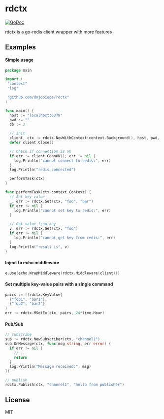# rdctx

[![GoDoc](https://pkg.go.dev/badge/github.com/dnjooiopa/rdctx)](https://pkg.go.dev/github.com/dnjooiopa/rdctx)

rdctx is a go-redis client wrapper with more features

## Examples

#### Simple usage

```go
package main

import (
 "context"
 "log"

 "github.com/dnjooiopa/rdctx"
)

func main() {
  host := "localhost:6379"
  pwd := ""
  db := 3

  // init
  client, ctx := rdctx.NewWithContext(context.Background(), host, pwd, db)
  defer client.Close()

  // Check if connection is ok
  if err := client.ConnOK(); err != nil {
    log.Println("cannot connect to redis:", err)
  }
  log.Println("redis connected")

  performTask(ctx)
}

func performTask(ctx context.Context) {
  // Set key-value
  _, err := rdctx.Set(ctx, "foo", "bar")
  if err != nil {
    log.Println("cannot set key to redis:", err)
  }

  // Get value from key
  v, err := rdctx.Get(ctx, "foo")
  if err != nil {
    log.Println("cannot get key from redis:", err)
  }
  log.Println("result is", v)
}
```

#### Inject to echo middleware

```go
e.Use(echo.WrapMiddleware(rdctx.Middleware(client)))
```

#### Set multiple key-value pairs with a single command

```go
pairs := []rdctx.KeyValue{
  {"foo1", "bar1"},
  {"foo2", "bar2"},
}
err := rdctx.MSetEx(ctx, pairs, 24*time.Hour)
```

#### Pub/Sub

```go
// subscribe
sub := rdctx.NewSubscriber(ctx, "channel1")
sub.OnMessage(ctx, func(msg string, err error) {
  if err != nil {
    // ...
    return
  }
  log.Println("Message received:", msg)
})

// publish
rdctx.Publish(ctx, "channel1", "hello from publisher")
```

## License

MIT

